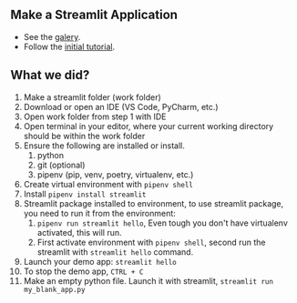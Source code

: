 ## Make a Streamlit Application

- See the [galery](https://streamlit.io/gallery?category=data-visualization).
- Follow the [initial tutorial](https://docs.streamlit.io/library/get-started).

## What we did?

1. Make a streamlit folder (work folder)
2. Download or open an IDE (VS Code, PyCharm, etc.)
3. Open work folder from step 1 with IDE
4. Open terminal in your editor, where your current working directory should be within the work folder
5. Ensure the following are installed or install.
   1. python
   2. git (optional)
   3. pipenv (pip, venv, poetry, virtualenv, etc.)
6. Create virtual environment with `pipenv shell`
7. Install `pipenv install streamlit`
8. Streamlit package installed to environment, to use streamlit package, you need to run it from the environment:
   1. `pipenv run streamlit hello`, Even tough you don't have virtualenv activated, this will run.
   2. First activate environment with `pipenv shell`, second run the streamlit with `streamlit hello` command.
9.  Launch your demo app: `streamlit hello`
10. To stop the demo app, `CTRL + C`
11. Make an empty python file. Launch it with streamlit, `streamlit run my_blank_app.py`